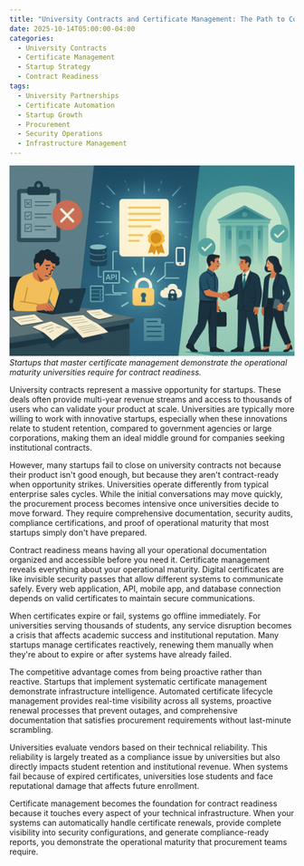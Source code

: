 ```yaml
---
title: "University Contracts and Certificate Management: The Path to Contract Readiness"
date: 2025-10-14T05:00:00-04:00
categories:
  - University Contracts
  - Certificate Management
  - Startup Strategy
  - Contract Readiness
tags:
  - University Partnerships
  - Certificate Automation
  - Startup Growth
  - Procurement
  - Security Operations
  - Infrastructure Management
---
```


![University Contracts and Certs](/assets/images/posts/university-contracts-and-certs/1760026110484.jpeg)
*Startups that master certificate management demonstrate the operational maturity universities require for contract readiness.*

University contracts represent a massive opportunity for startups. These deals often provide multi-year revenue streams and access to thousands of users who can validate your product at scale. Universities are typically more willing to work with innovative startups, especially when these innovations relate to student retention, compared to government agencies or large corporations, making them an ideal middle ground for companies seeking institutional contracts.

However, many startups fail to close on university contracts not because their product isn't good enough, but because they aren't contract-ready when opportunity strikes. Universities operate differently from typical enterprise sales cycles. While the initial conversations may move quickly, the procurement process becomes intensive once universities decide to move forward. They require comprehensive documentation, security audits, compliance certifications, and proof of operational maturity that most startups simply don't have prepared.

Contract readiness means having all your operational documentation organized and accessible before you need it. Certificate management reveals everything about your operational maturity. Digital certificates are like invisible security passes that allow different systems to communicate safely. Every web application, API, mobile app, and database connection depends on valid certificates to maintain secure communications. 

When certificates expire or fail, systems go offline immediately. For universities serving thousands of students, any service disruption becomes a crisis that affects academic success and institutional reputation. Many startups manage certificates reactively, renewing them manually when they're about to expire or after systems have already failed. 

The competitive advantage comes from being proactive rather than reactive. Startups that implement systematic certificate management demonstrate infrastructure intelligence. Automated certificate lifecycle management provides real-time visibility across all systems, proactive renewal processes that prevent outages, and comprehensive documentation that satisfies procurement requirements without last-minute scrambling.

Universities evaluate vendors based on their technical reliability. This reliability is largely treated as a compliance issue by universities but also directly impacts student retention and institutional revenue. When systems fail because of expired certificates, universities lose students and face reputational damage that affects future enrollment.

Certificate management becomes the foundation for contract readiness because it touches every aspect of your technical infrastructure. When your systems can automatically handle certificate renewals, provide complete visibility into security configurations, and generate compliance-ready reports, you demonstrate the operational maturity that procurement teams require.
